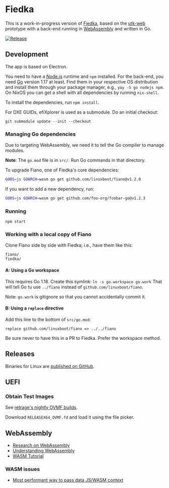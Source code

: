 # Fiedka

This is a work-in-progress version of [Fiedka](https://fiedka.app), based on the
[utk-web](https://github.com/fiedka/fiedka/tree/utk-web) prototype with a
back-end running in [WebAssembly](#webassembly) and written in Go.

[![Release](
https://github.com/fiedka/fiedka/actions/workflows/shipit.yml/badge.svg)](
https://github.com/fiedka/fiedka/actions/workflows/shipit.yml)

## Development

The app is based on Electron.

You need to have a [Node.js](https://nodejs.org/) runtime and `npm` installed.
For the back-end, you need [Go](https://go.dev/) version 1.17 at least.
Find them in your respective OS distribution and install them through your
package manager, e.g., `yay -S go nodejs npm`.
On NixOS you can get a shell with all dependencies by running `nix-shell`.

To install the dependencies, run `npm install`.

For DXE GUIDs, efiXplorer is used as a submodule. Do an initial checkout:

```
git submodule update --init --checkout
```

### Managing Go dependencies

Due to targeting WebAssembly, we need it to tell the Go compiler to manage
modules.

**Note**: The `go.mod` file is in `src/`. Run Go commands in that directory.

To upgrade Fiano, one of Fiedka's core dependencies:

```sh
GOOS=js GOARCH=wasm go get github.com/linuxboot/fiano@v1.2.0
```

If you want to add a new dependency, run:

```sh
GOOS=js GOARCH=wasm go get github.com/foo-org/foobar-go@v1.2.3
```

### Running

```
npm start
```

### Working with a local copy of Fiano

Clone Fiano side by side with Fiedka; i.e., have them like this:
```
fiano/
fiedka/
```

#### A: Using a Go workspace

This requires Go 1.18. Create this symlink: `ln -s go.workspace go.work`
That will tell Go tu use `../fiano` instead of `github.com/linuxboot/fiano`.

Note: `go.work` is gitignore so that you cannot accidentally commit it.

#### B: Using a `replace` directive

Add this line to the bottom of `src/go.mod`:

```
replace github.com/linuxboot/fiano => ../../fiano
```

Be sure never to have this in a PR to Fiedka. Prefer the workspace method.

## Releases

Binaries for Linux are [published on GitHub](
https://github.com/fiedka/fiedka/releases).

## UEFI

### Obtain Test Images

See [retrage's nightly OVMF builds](https://retrage.github.io/edk2-nightly/).

Download `RELEASEX64_OVMF.fd` and load it using the file picker.

## WebAssembly

- [Research on WebAssembly](https://github.com/sophoslabs/WebAssembly)
- [Understanding WebAssembly](
https://www.sophos.com/en-us/medialibrary/PDFs/technical-papers/understanding-web-assembly.pdf)
- [WASM Tutorial](https://marcoselvatici.github.io/WASM_tutorial/#files)

### WASM issues

- [Most performant way to pass data JS/WASM context](
https://github.com/WebAssembly/design/issues/1231)
